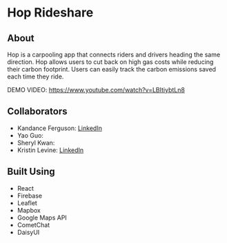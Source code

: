 # Hop Rideshare

## About
Hop is a carpooling app that connects riders and drivers heading the same direction. Hop allows users to cut back on high gas costs while reducing their carbon footprint. Users can easily track the carbon emissions saved each time they ride. 

DEMO VIDEO: https://www.youtube.com/watch?v=LBItiybtLn8

## Collaborators
- Kandance Ferguson: [LinkedIn](https://www.linkedin.com/in/kandance-ferguson/)
- Yao Guo: 
- Sheryl Kwan: 
- Kristin Levine: [LinkedIn](https://www.linkedin.com/in/kristin-levine/)

## Built Using
- React
- Firebase
- Leaflet
- Mapbox
- Google Maps API
- CometChat
- DaisyUI
